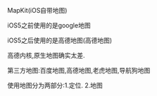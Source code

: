 MapKit(iOS自带地图)

iOS5之前使用的是google地图

iOS5之后使用的是高德地图(高德地图)

高德内核,原生地图确实太差.

第三方地图:百度地图,高德地图,老虎地图,导航狗地图

使用地图分为两部分:1.定位. 2.地图





